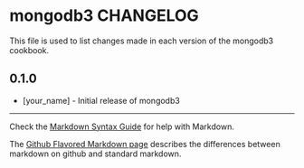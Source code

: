 mongodb3 CHANGELOG
==================

This file is used to list changes made in each version of the mongodb3 cookbook.

0.1.0
-----
- [your_name] - Initial release of mongodb3

- - -
Check the [Markdown Syntax Guide](http://daringfireball.net/projects/markdown/syntax) for help with Markdown.

The [Github Flavored Markdown page](http://github.github.com/github-flavored-markdown/) describes the differences between markdown on github and standard markdown.
